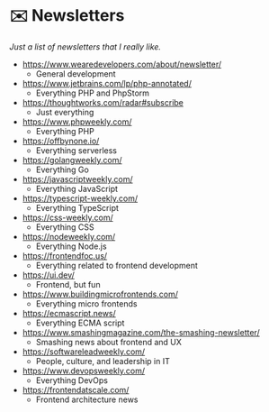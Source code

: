 # ✉️ Newsletters

*Just a list of newsletters that I really like.*

- https://www.wearedevelopers.com/about/newsletter/
	- General development
- https://www.jetbrains.com/lp/php-annotated/
	- Everything PHP and PhpStorm
- https://thoughtworks.com/radar#subscribe
	- Just everything
- https://www.phpweekly.com/
	- Everything PHP
- https://offbynone.io/
	- Everything serverless
- https://golangweekly.com/
	- Everything Go
- https://javascriptweekly.com/
	- Everything JavaScript
- https://typescript-weekly.com/
	- Everything TypeScript
- https://css-weekly.com/
	- Everything CSS
- https://nodeweekly.com/
	- Everything Node.js
- https://frontendfoc.us/
	- Everything related to frontend development
- https://ui.dev/
	- Frontend, but fun
- https://www.buildingmicrofrontends.com/
	- Everything micro frontends
- https://ecmascript.news/
	- Everything ECMA script
- https://www.smashingmagazine.com/the-smashing-newsletter/
	- Smashing news about frontend and UX
- https://softwareleadweekly.com/
	- People, culture, and leadership in IT
- https://www.devopsweekly.com/
	- Everything DevOps
- https://frontendatscale.com/
    - Frontend architecture news